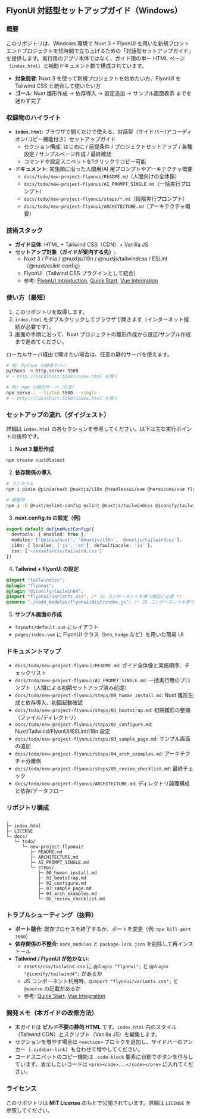 ## FlyonUI 対話型セットアップガイド（Windows）

### 概要

このリポジトリは、Windows 環境で Nuxt 3 + FlyonUI を用いた新規フロントエンドプロジェクトを短時間で立ち上げるための「対話型セットアップガイド」を提供します。実行用のアプリ本体ではなく、ガイド用の単一 HTML ページ（`index.html`）と補助ドキュメント群で構成されています。

- **対象読者**: Nuxt 3 を使って新規プロジェクトを始めたい方、FlyonUI を Tailwind CSS と統合して使いたい方
- **ゴール**: Nuxt 雛形作成 → 依存導入 → 設定追加 → サンプル画面表示 までを迷わず完了

### 収録物のハイライト

- **`index.html`**: ブラウザで開くだけで使える、対話型（サイドバー/アコーディオン/コピー機能付き）セットアップガイド
  - セクション構成: はじめに / 前提条件 / プロジェクトセットアップ / 各種設定 / サンプルページ作成 / 最終確認
  - コマンドや設定スニペットを1クリックでコピー可能
- **ドキュメント**: 実施順に沿った人間用/AI 用プロンプトやアーキテクチャ概要
  - `docs/todo/new-project-flyonui/README.md`（人間向けの全体像）
  - `docs/todo/new-project-flyonui/AI_PROMPT_SINGLE.md`（一括実行プロンプト）
  - `docs/todo/new-project-flyonui/steps/*.md`（段階実行プロンプト）
  - `docs/todo/new-project-flyonui/ARCHITECTURE.md`（アーキテクチャ概要）

### 技術スタック

- **ガイド自体**: HTML + Tailwind CSS（CDN）+ Vanilla JS
- **セットアップ対象（ガイドが案内する先）**:
  - Nuxt 3 / Pinia / @nuxtjs/i18n / @nuxtjs/tailwindcss / ESLint（@nuxt/eslint-config）
  - FlyonUI（Tailwind CSS プラグインとして統合）
  - 参考: [FlyonUI Introduction](https://flyonui.com/docs/getting-started/introduction/), [Quick Start](https://flyonui.com/docs/getting-started/quick-start/), [Vue Integration](https://flyonui.com/docs/framework-integrations/vuejs/)

### 使い方（最短）

1. このリポジトリを取得します。
2. `index.html` をダブルクリックしてブラウザで開きます（インターネット接続が必要です）。
3. 画面の手順に沿って、Nuxt プロジェクトの雛形作成から設定/サンプル作成まで進めてください。

ローカルサーバ経由で開きたい場合は、任意の静的サーバを使えます。

```bash
# 例: Python の簡易サーバ
python3 -m http.server 5500
# → http://localhost:5500/index.html を開く

# 例: npm の静的サーバ（任意）
npx serve . --listen 5500 --single
# → http://localhost:5500/index.html を開く
```

### セットアップの流れ（ダイジェスト）

詳細は `index.html` の各セクションを参照してください。以下は主な実行ポイントの抜粋です。

1. **Nuxt 3 雛形作成**

```bash
npm create nuxt@latest
```

2. **依存関係の導入**

```bash
# ランタイム
npm i pinia @pinia/nuxt @nuxtjs/i18n @headlessui/vue @heroicons/vue flyonui

# 開発時
npm i -D @nuxt/eslint-config eslint @nuxtjs/tailwindcss @iconify/tailwind4
```

3. **nuxt.config.ts の設定（例）**

```ts
export default defineNuxtConfig({
  devtools: { enabled: true },
  modules: ['@pinia/nuxt', '@nuxtjs/i18n', '@nuxtjs/tailwindcss'],
  i18n: { locales: ['ja', 'en'], defaultLocale: 'ja' },
  css: ['~/assets/css/tailwind.css']
})
```

4. **Tailwind + FlyonUI の設定**

```css
@import "tailwindcss";
@plugin "flyonui";
@plugin "@iconify/tailwind4";
@import "flyonui/variants.css"; /* JS コンポーネントを使う場合に必要 */
@source "./node_modules/flyonui/dist/index.js"; /* JS コンポーネントを使う場合に必要 */
```

5. **サンプル画面の作成**

- `layouts/default.vue` にレイアウト
- `pages/index.vue` に FlyonUI クラス（`btn`, `badge` など）を用いた簡易 UI

### ドキュメントマップ

- `docs/todo/new-project-flyonui/README.md`: ガイド全体像と実施順序、チェックリスト
- `docs/todo/new-project-flyonui/AI_PROMPT_SINGLE.md`: 一括実行用のプロンプト（人間による初期セットアップ済み前提）
- `docs/todo/new-project-flyonui/steps/00_human_install.md`: Nuxt 雛形生成と依存導入、初回起動確認
- `docs/todo/new-project-flyonui/steps/01_bootstrap.md`: 初期雛形の整備（ファイル/ディレクトリ）
- `docs/todo/new-project-flyonui/steps/02_configure.md`: Nuxt/Tailwind/FlyonUI/ESLint/i18n 設定
- `docs/todo/new-project-flyonui/steps/03_sample_page.md`: サンプル画面の追加
- `docs/todo/new-project-flyonui/steps/04_arch_examples.md`: アーキテクチャ分離例
- `docs/todo/new-project-flyonui/steps/05_review_checklist.md`: 最終チェック
- `docs/todo/new-project-flyonui/ARCHITECTURE.md`: ディレクトリ論理構成と依存/データフロー

### リポジトリ構成

```text
.
├─ index.html
├─ LICENSE
└─ docs/
   └─ todo/
      └─ new-project-flyonui/
         ├─ README.md
         ├─ ARCHITECTURE.md
         ├─ AI_PROMPT_SINGLE.md
         └─ steps/
            ├─ 00_human_install.md
            ├─ 01_bootstrap.md
            ├─ 02_configure.md
            ├─ 03_sample_page.md
            ├─ 04_arch_examples.md
            └─ 05_review_checklist.md
```

### トラブルシューティング（抜粋）

- **ポート競合**: 既存プロセスを終了するか、ポートを変更（例: `npx kill-port 3000`）
- **依存関係の不整合**: `node_modules` と `package-lock.json` を削除して再インストール
- **Tailwind / FlyonUI が効かない**:
  - `assets/css/tailwind.css` に `@plugin "flyonui";` と `@plugin "@iconify/tailwind4";` があるか
  - JS コンポーネント利用時、`@import "flyonui/variants.css";` と `@source` の記載があるか
  - 参考: [Quick Start](https://flyonui.com/docs/getting-started/quick-start/), [Vue Integration](https://flyonui.com/docs/framework-integrations/vuejs/)

### 開発メモ（本ガイドの改修方法）

- 本ガイドは **ビルド不要の静的 HTML** です。`index.html` 内のスタイル（Tailwind CDN）とスクリプト（Vanilla JS）を編集します。
- セクションを増やす場合は `<section>` ブロックを追加し、サイドバーのアンカー（`.sidebar-link`）も合わせて増やしてください。
- コードスニペットのコピー機能は `.code-block` 要素に自動でボタンを付与しています。表示したいコードは `<pre><code>...</code></pre>` に入れてください。

### ライセンス

このリポジトリは **MIT License** のもとで公開されています。詳細は `LICENSE` を参照してください。


